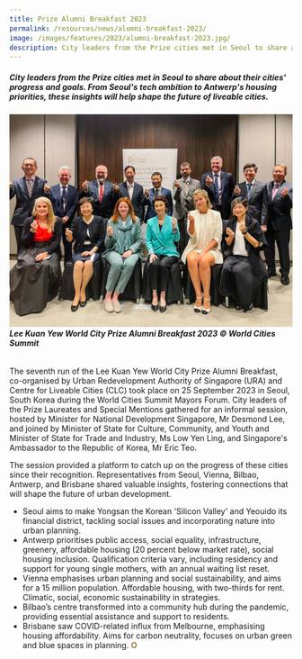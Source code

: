 ```yaml
---
title: Prize Alumni Breakfast 2023
permalink: /resources/news/alumni-breakfast-2023/
image: /images/features/2023/alumni-breakfast-2023.jpg/
description: City leaders from the Prize cities met in Seoul to share about their cities' progress and goals. From Seoul's tech ambition to Antwerp's housing priorities, these insights will help shape the future of liveable cities.
---
```


##### City leaders from the Prize cities met in Seoul to share about their cities' progress and goals. From Seoul's tech ambition to Antwerp's housing priorities, these insights will help shape the future of liveable cities.

###### ![City leaders from Prize cities](/images/features/2023/alumni-breakfast-2023.jpg/)**Lee Kuan Yew World City Prize Alumni Breakfast 2023 © World Cities Summit**

The seventh run of the Lee Kuan Yew World City Prize Alumni Breakfast, co-organised by Urban Redevelopment Authority of Singapore (URA) and Centre for Liveable Cities (CLC) took place on 25 September 2023 in Seoul, South Korea during the World Cities Summit Mayors Forum. City leaders of the Prize Laureates and Special Mentions gathered for an informal session, hosted by Minister for National Development Singapore, Mr Desmond Lee, and joined by Minister of State for Culture, Community, and Youth and Minister of State for Trade and Industry, Ms Low Yen Ling, and Singapore's Ambassador to the Republic of Korea, Mr Eric Teo.

The session provided a platform to catch up on the progress of these cities since their recognition.  Representatives from Seoul, Vienna, Bilbao, Antwerp, and Brisbane shared valuable insights, fostering connections that will shape the future of urban development. 

- Seoul aims to make Yongsan the Korean 'Silicon Valley' and Yeouido its financial district, tackling social issues and incorporating nature into urban planning.
- Antwerp prioritises public access, social equality, infrastructure, greenery, affordable housing (20 percent below market rate), social housing inclusion. Qualification criteria vary, including residency and support for young single mothers, with an annual waiting list reset.
- Vienna emphasises urban planning and social sustainability, and aims for a 15 million population. Affordable housing, with two-thirds for rent. Climatic, social, economic sustainability in strategies.
- Bilbao’s centre transformed into a community hub during the pandemic, providing essential assistance and support to residents.
- Brisbane saw COVID-related influx from Melbourne, emphasising housing affordability. Aims for carbon neutrality, focuses on urban green and blue spaces in planning. <b><font color="#967942">O</font></b>
